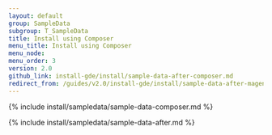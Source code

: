 ```yaml
---
layout: default
group: SampleData
subgroup: T_SampleData
title: Install using Composer
menu_title: Install using Composer
menu_node: 
menu_order: 3
version: 2.0
github_link: install-gde/install/sample-data-after-composer.md
redirect_from: /guides/v2.0/install-gde/install/sample-data-after-magento.html
---
```


{% include install/sampledata/sample-data-composer.md %}

{% include install/sampledata/sample-data-after.md %}
